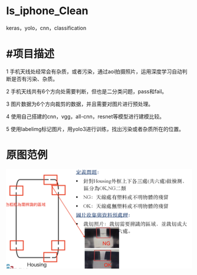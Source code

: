 # Is_iphone_Clean
keras，yolo，cnn，classification

#项目描述
========
>
1 手机天线处经常会有杂质，或者污染，通过aoi拍摄照片，运用深度学习自动判断是否有污染、杂质。
>
2 手机天线共有6个方向处需要判断，但也是二分类问题，pass和fail。
>
3 图片数据为6个方向裁剪的数据，并且需要对图片进行预处理。
>
4 使用自己搭建的cnn，vgg，all-cnn，resnet等模型进行建模比较。
>
5 使用labelimg标记图片，用yolo3进行训练，找出污染或者杂质所在的位置。

原图范例
=========
>
![github](https://github.com/Juary88/Is_iphone_Clean/blob/master/pic/question.png)
